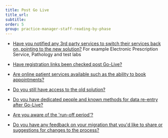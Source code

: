 ```yaml
---
title: Post Go Live
title_url:
subtitle: 
order: 5
group: practice-manager-staff-reading-by-phase
---
```


* [Have you notified any 3rd party services to switch their services back on, pointing to the new solution?](/prm-practice-migration/guide/post-go-live#switch-on-links) For example Electronic Prescription Service, Pathology and test labs

* [Have registration links been checked post Go-Live?](/prm-practice-migration/guide/post-go-live#registration)

* [Are online patient services available such as the ability to book appointments?](/prm-practice-migration/guide/post-go-live#online-services)

* [Do you still have access to the old solution?](/prm-practice-migration/guide/post-go-live#access-to-the-old-system)

* [Do you have dedicated people and known methods for data re-entry after Go-Live?](/prm-practice-migration/guide/post-go-live#data-re-entry)

<!-- * [Have you updated the tracking database to confirm the date you have migrated and to indicate payments to suppliers can be made?](/prm-practice-migration/guide/end-of-migration#update-the-tracking-database) >
<!-- [GAP] need to clarify how to confirm the date you have migrated and how to indicate payments to suppliers can be made? -->

* [Are you aware of the 'run-off period'?](/prm-practice-migration/guide/end-of-migration#the-run-off-period)

* [Do you have any feedback on your migration that you'd like to share or suggestions for changes to the process?](/prm-practice-migration/guide/end-of-migration#send-us-your-learnings)

